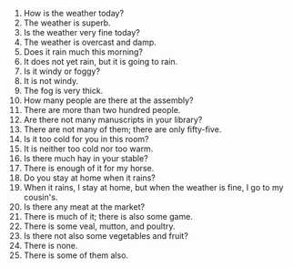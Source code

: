 1. How is the weather today?
2. The weather is superb.
3. Is the weather very fine today?
4. The weather is overcast and damp.
5. Does it rain much this morning?
6. It does not yet rain, but it is going to rain.
7. Is it windy or foggy?
8. It is not windy.
9. The fog is very thick.
10. How many people are there at the assembly?
11. There are more than two hundred people.
12. Are there not many manuscripts in your library?
13. There are not many of them; there are only fifty-five.
14. Is it too cold for you in this room?
15. It is neither too cold nor too warm.
16. Is there much hay in your stable?
17. There is enough of it for my horse.
18. Do you stay at home when it rains?
19. When it rains, I stay at home, but when the weather is fine, I go to my
cousin's.
20. Is there any meat at the market?
21. There is much of it; there is also some game.
22. There is some veal, mutton, and poultry.
23. Is there not also some vegetables and fruit?
24. There is none.
25. There is some of them also.
